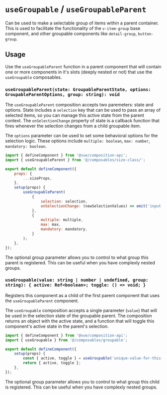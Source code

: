 # `useGroupable` / `useGroupableParent`

Can be used to make a selectable group of items within a parent container. This is used to facilitate the functionality
of the `v-item-group` base component, and other groupable components like `detail-group`, `button-group`.

## Usage

Use the `useGroupableParent` function in a parent component that will contain one or more components in it's slots
(deeply nested or not) that use the `useGroupable` composables.

### `useGroupableParent(state: GroupableParentState, options: GroupableParentOptions, group: string): void`

The `useGroupableParent` composition accepts two paremeters: state and options. State includes a `selection` key that
can be used to pass an array of selected items, so you can manage this active state from the parent context. The
`onSelectionChange` property of state is a callback function that fires whenever the selection changes from a child
groupable item.

The `options` parameter can be used to set some behavioral options for the selection logic. These options include
`multiple: boolean`, `max: number`, `mandatory: boolean`.

```js
import { defineComponent } from '@vue/composition-api';
import { useGroupableParent } from '@/composables/size-class/';

export default defineComponent({
	props: {
		...sizeProps,
	},
	setup(props) {
		useGroupableParent(
			{
				selection: selection,
				onSelectionChange: (newSelectionValues) => emit('input', newSelectionValues),
			},
			{
				multiple: multiple,
				max: max,
				mandatory: mandatory,
			}
		);
	},
});
```

The optional group parameter allows you to control to what group this parent is registered. This can be useful when you
have complexly nested groups.

### `useGroupable(value: string | number | undefined, group: string): { active: Ref<boolean>; toggle: () => void; }`

Registers this component as a child of the first parent component that uses the `useGroupableParent` component.

The `useGroupable` composition accepts a single parameter (`value`) that will be used in the selection state of the
groupable parent. The composition returns an object with the active state, and a function that will toggle this
component's active state in the parent's selection.

```js
import { defineComponent } from '@vue/composition-api';
import { useGroupable } from '@/composables/groupable';

export default defineComponent({
	setup(props) {
		const { active, toggle } = useGroupable('unique-value-for-this-item');
		return { active, toggle };
	},
});
```

The optional group parameter allows you to control to what group this child is registered. This can be useful when you
have complexly nested groups.
